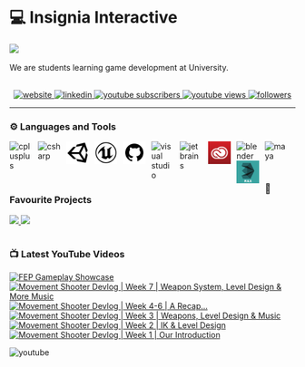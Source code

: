 <!-- Begin First Section --->
# 💻 Insignia Interactive

<img src="https://readme-typing-svg.demolab.com/?lines=Indie+Game+Studio&font=Fira&color=00868b&pause=1000&size=22">

<p align="left">
  We are students learning game development at University.
  <br>
  <br>
  <div align="center">
    <a href="http://www.insigniainteractive.co.uk/" target="_blank" rel="noreferrer">
      <img alt="website" title="View our Website" src="https://custom-icon-badges.demolab.com/badge/-Website-00868b?style=for-the-badge&logoColor=white">
    </a>
    <a href="https://www.linkedin.com/company/insignia-interactive/" target="_blank" rel="noreferrer">
      <img alt="linkedin" title="View my Linkedin" src="https://custom-icon-badges.demolab.com/badge/-Linkedin-0A66C2?style=for-the-badge&logo=linkedin&logoColor=white">
    </a>
    <a href="https://www.youtube.com/@insigniainteractive?sub_confirmation=1">
       <img alt="youtube subscribers" title="Subscribe to my YouTube channel" src="https://custom-icon-badges.demolab.com/youtube/channel/subscribers/UCixa1fTqnDgZ9RWccidLgzg?color=%23E05D44&label=SUBSCRIBE&logo=video&logoColor=white&style=for-the-badge&labelColor=CE4630"/>
    </a> 
    <a href="https://www.youtube.com/@insigniainteractive">
       <img alt="youtube views" title="YouTube views" src="https://custom-icon-badges.demolab.com/youtube/channel/views/UCixa1fTqnDgZ9RWccidLgzg?color=%23E1AD0E&logo=eye&logoColor=white&style=for-the-badge&labelColor=C79600"/>
    </a> 
    <a href="https://github.com/insignia-interactive?tab=followers" target="_blank" rel="noreferrer">
      <img alt="followers" title="Follow me on Github" src="https://custom-icon-badges.demolab.com/github/followers/insignia-interactive?color=236ad3&labelColor=1155ba&style=for-the-badge&logo=person-add&label=Follow&logoColor=white">
    </a>
  </div>
</p>
<!-- End First Section --->

---

<!-- Begin Second Section --->
### ⚙️ Languages and Tools

<a href="https://isocpp.org/" target="_blank" rel="noreferrer">
  <img align="left" alt="cplusplus" width="40px" style="padding-right:10px;" src="https://cdn.jsdelivr.net/gh/devicons/devicon/icons/cplusplus/cplusplus-original.svg">
</a>
<a href="https://learn.microsoft.com/en-us/dotnet/csharp/" target="_blank" rel="noreferrer">
  <img align="left" alt="csharp" width="40px" style="padding-right:10px;" src="https://cdn.jsdelivr.net/gh/devicons/devicon/icons/csharp/csharp-original.svg">
</a>
<a href="https://unity.com/" target="_blank" rel="noreferrer">
  <img align="left" alt="unity" width="40px" style="padding-right:10px;" src="https://raw.githubusercontent.com/insignia-interactive/.github/main/profile/assets/unity.svg">
</a>
<a href="https://www.unrealengine.com/en-US" target="_blank" rel="noreferrer">
  <img align="left" alt="unrealengine" width="40px" style="padding-right:10px;" src="https://raw.githubusercontent.com/insignia-interactive/.github/main/profile/assets/unreal.svg">
</a>
<a href="https://github.com/" target="_blank" rel="noreferrer">
  <img align="left" alt="github" width="40px" style="padding-right:10px;" src="https://raw.githubusercontent.com/insignia-interactive/.github/main/profile/assets/github.svg">
</a>
<a href="https://visualstudio.microsoft.com/" target="_blank" rel="noreferrer">
  <img align="left" alt="visual studio" width="40px" style="padding-right:10px;" src="https://cdn.jsdelivr.net/gh/devicons/devicon/icons/visualstudio/visualstudio-plain.svg">
</a>
<a href="https://www.jetbrains.com/" target="_blank" rel="noreferrer">
  <img align="left" alt="jetbrains" width="40px" style="padding-right:10px;" src="https://cdn.jsdelivr.net/gh/devicons/devicon/icons/jetbrains/jetbrains-original.svg">
</a>
<a href="https://www.adobe.com/" target="_blank" rel="noreferrer">
  <img align="left" alt="adobe" width="40px" style="padding-right:10px;" src="https://raw.githubusercontent.com/insignia-interactive/.github/main/profile/assets/adobecc.svg">
</a>
<a href="https://www.blender.org/" target="_blank" rel="noreferrer">
  <img align="left" alt="blender" width="40px" style="padding-right:10px;" src="https://cdn.jsdelivr.net/gh/devicons/devicon/icons/blender/blender-original.svg">
</a>
<a href="https://www.autodesk.co.uk/products/maya/overview?term=1-YEAR&tab=subscription" target="_blank" rel="noreferrer">
  <img align="left" alt="maya" width="40px" style="padding-right:10px;" src="https://cdn.jsdelivr.net/gh/devicons/devicon/icons/maya/maya-original.svg">
</a>
<a href="https://www.autodesk.co.uk/products/3ds-max/overview?term=1-YEAR&tab=subscription" target="_blank" rel="noreferrer">
  <img align="left" alt="3dsmax" width="40px" style="padding-right:10px;" src="https://raw.githubusercontent.com/insignia-interactive/.github/main/profile/assets/3dsmax.svg">
</a>
<br>
<br>
<!-- End Second Section --->

#

<!-- Begin Third Section --->

### 📂 Favourite Projects

<a href="https://github.com/insignia-interactive/Unity-Tools" target="_blank" rel="noreferrer">
  <img width="250" src="https://github-readme-stats.vercel.app/api/pin/?username=insignia-interactive&repo=Unity-Tools&bg_color=20232A&text_color=ffffff&title_color=00868b&icon_color=00868b" />
</a>

<a href="https://github.com/insignia-interactive/Unity-Dialogue-System" target="_blank" rel="noreferrer">
  <img width="250" src="https://github-readme-stats.vercel.app/api/pin/?username=insignia-interactive&repo=Unity-Dialogue-System&bg_color=20232A&text_color=ffffff&title_color=00868b&icon_color=00868b" />
</a>

<!-- End Third Section --->

#

<!-- Begin Fourth Section --->

### 📺 Latest YouTube Videos

<!-- BEGIN YOUTUBE-CARDS -->
[![FEP Gameplay Showcase](https://ytcards.demolab.com/?id=q9r2tm8YaOY&title=FEP+Gameplay+Showcase&lang=en&timestamp=1653068497&background_color=%230d1117&title_color=%23ffffff&stats_color=%23dedede&width=250&border_radius=5&duration=817 "FEP Gameplay Showcase")](https://www.youtube.com/watch?v=q9r2tm8YaOY)
[![Movement Shooter Devlog | Week 7 | Weapon System, Level Design & More Music](https://ytcards.demolab.com/?id=f9zFL_z1bK4&title=Movement+Shooter+Devlog+%7C+Week+7+%7C+Weapon+System%2C+Level+Design+%26+More+Music&lang=en&timestamp=1652309684&background_color=%230d1117&title_color=%23ffffff&stats_color=%23dedede&width=250&border_radius=5&duration=202 "Movement Shooter Devlog | Week 7 | Weapon System, Level Design & More Music")](https://www.youtube.com/watch?v=f9zFL_z1bK4)
[![Movement Shooter Devlog | Week 4-6 | A Recap...](https://ytcards.demolab.com/?id=d8XduYy543A&title=Movement+Shooter+Devlog+%7C+Week+4-6+%7C+A+Recap...&lang=en&timestamp=1651608875&background_color=%230d1117&title_color=%23ffffff&stats_color=%23dedede&width=250&border_radius=5&duration=271 "Movement Shooter Devlog | Week 4-6 | A Recap...")](https://www.youtube.com/watch?v=d8XduYy543A)
[![Movement Shooter Devlog | Week 3 | Weapons, Level Design & Music](https://ytcards.demolab.com/?id=rROA4fqdrgU&title=Movement+Shooter+Devlog+%7C+Week+3+%7C+Weapons%2C+Level+Design+%26+Music&lang=en&timestamp=1649244730&background_color=%230d1117&title_color=%23ffffff&stats_color=%23dedede&width=250&border_radius=5&duration=224 "Movement Shooter Devlog | Week 3 | Weapons, Level Design & Music")](https://www.youtube.com/watch?v=rROA4fqdrgU)
[![Movement Shooter Devlog | Week 2 | IK & Level Design](https://ytcards.demolab.com/?id=MrQpknkydBQ&title=Movement+Shooter+Devlog+%7C+Week+2+%7C+IK+%26+Level+Design&lang=en&timestamp=1648496713&background_color=%230d1117&title_color=%23ffffff&stats_color=%23dedede&width=250&border_radius=5&duration=265 "Movement Shooter Devlog | Week 2 | IK & Level Design")](https://www.youtube.com/watch?v=MrQpknkydBQ)
[![Movement Shooter Devlog | Week 1 | Our Introduction](https://ytcards.demolab.com/?id=3LujVx_vrEQ&title=Movement+Shooter+Devlog+%7C+Week+1+%7C+Our+Introduction&lang=en&timestamp=1647966431&background_color=%230d1117&title_color=%23ffffff&stats_color=%23dedede&width=250&border_radius=5&duration=159 "Movement Shooter Devlog | Week 1 | Our Introduction")](https://www.youtube.com/watch?v=3LujVx_vrEQ)
<!-- END YOUTUBE-CARDS -->

<a href="http://youtube.com/@insigniainteractive" target="_blank" rel="noreferrer">
  <img align="left" alt="youtube" src="https://custom-icon-badges.demolab.com/badge/-Subscribe%20For%20More-red?style=for-the-badge&logo=video&logoColor=white">
</a>
<br>

<!-- End Fourth Section --->
